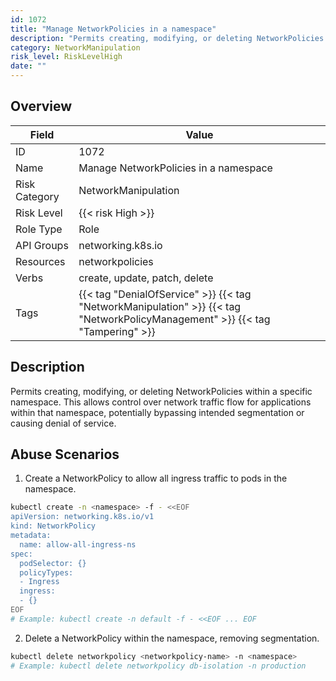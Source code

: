 ```yaml
---
id: 1072
title: "Manage NetworkPolicies in a namespace"
description: "Permits creating, modifying, or deleting NetworkPolicies within a specific namespace. This allows control over network traffic flow for applications within that namespace, potentially bypassing intended segmentation or causing denial of service."
category: NetworkManipulation
risk_level: RiskLevelHigh
date: ""
---
```


## Overview

| Field         | Value                                                                                                                         |
| ------------- | ----------------------------------------------------------------------------------------------------------------------------- |
| ID            | 1072                                                                                                                          |
| Name          | Manage NetworkPolicies in a namespace                                                                                         |
| Risk Category | NetworkManipulation                                                                                                           |
| Risk Level    | {{< risk High >}}                                                                                                             |
| Role Type     | Role                                                                                                                          |
| API Groups    | networking.k8s.io                                                                                                             |
| Resources     | networkpolicies                                                                                                               |
| Verbs         | create, update, patch, delete                                                                                                 |
| Tags          | {{< tag "DenialOfService" >}} {{< tag "NetworkManipulation" >}} {{< tag "NetworkPolicyManagement" >}} {{< tag "Tampering" >}} |

## Description

Permits creating, modifying, or deleting NetworkPolicies within a specific namespace. This allows control over network traffic flow for applications within that namespace, potentially bypassing intended segmentation or causing denial of service.

## Abuse Scenarios

1. Create a NetworkPolicy to allow all ingress traffic to pods in the namespace.

```bash {copy=true}
kubectl create -n <namespace> -f - <<EOF
apiVersion: networking.k8s.io/v1
kind: NetworkPolicy
metadata:
  name: allow-all-ingress-ns
spec:
  podSelector: {}
  policyTypes:
  - Ingress
  ingress:
  - {}
EOF
# Example: kubectl create -n default -f - <<EOF ... EOF

```

2. Delete a NetworkPolicy within the namespace, removing segmentation.

```bash {copy=true}
kubectl delete networkpolicy <networkpolicy-name> -n <namespace>
# Example: kubectl delete networkpolicy db-isolation -n production

```
